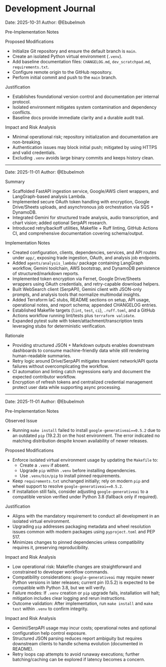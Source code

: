 # Development Journal

Date: 2025-10-31
Author: @EbubeImoh

Pre-Implementation Notes

Proposed Modifications
- Initialize Git repository and ensure the default branch is `main`.
- Create an isolated Python virtual environment (`.venv`).
- Add baseline documentation files: `CHANGELOG.md`, `dev_scratchpad.md`, `requirements.txt`.
- Configure remote origin to the GitHub repository.
- Perform initial commit and push to the `main` branch.

Justification
- Establishes foundational version control and documentation per internal protocol.
- Isolated environment mitigates system contamination and dependency conflicts.
- Baseline docs provide immediate clarity and a durable audit trail.

Impact and Risk Analysis
- Minimal operational risk; repository initialization and documentation are non-breaking.
- Authentication issues may block initial push; mitigated by using HTTPS and valid credentials.
- Excluding `.venv` avoids large binary commits and keeps history clean.

---

Date: 2025-11-01
Author: @EbubeImoh

Summary
- Scaffolded FastAPI ingestion service, Google/AWS client wrappers, and LangGraph-based analysis Lambda.
- Implemented secure OAuth token handling with encryption, Google Drive/Sheets uploads, and asynchronous job orchestration via SQS + DynamoDB.
- Integrated Gemini for structured trade analysis, audio transcription, and chart vision; added optional SerpAPI research.
- Introduced retry/backoff utilities, Makefile + Ruff linting, GitHub Actions CI, and comprehensive documentation covering schema/output.

Implementation Notes
- Created configuration, clients, dependencies, services, and API routes under `app/`, exposing trade ingestion, OAuth, and analysis job endpoints.
- Added `agents/analysis_lambda/` package containing LangGraph workflow, Gemini toolchain, AWS bootstrap, and DynamoDB persistence of structured/markdown reports.
- Implemented token encryption via Fernet, Google Drive/Sheets wrappers using OAuth credentials, and retry-capable download helpers.
- Built WebSearch client (SerpAPI), Gemini client with JSON-only prompts, and analysis tools that normalize multimodal insights.
- Added Terraform IaC stubs, README sections on setup, API usage, operational notes, and report schema; appended CHANGELOG entries.
- Established Makefile targets (`lint`, `test`, `ci`), `.ruff.toml`, and a GitHub Actions workflow running lint/tests plus `terraform validate`.
- Expanded pytest suite with token/attachment/transcription tests leveraging stubs for deterministic verification.

Rationale
- Providing structured JSON + Markdown outputs enables downstream dashboards to consume machine-friendly data while still rendering human-readable summaries.
- Retry logic around Drive/SerpAPI mitigates transient network/API quota failures without overcomplicating the workflow.
- CI automation and linting catch regressions early and document the expected contributor workflow.
- Encryption of refresh tokens and centralized credential management protect user data while supporting async processing.

---

Date: 2025-11-01
Author: @EbubeImoh

Pre-Implementation Notes

Observed Issue
- Running `make install` failed to install `google-generativeai==0.5.2` due to an outdated `pip` (19.2.3) on the host environment. The error indicated no matching distribution despite known availability of newer releases.

Proposed Modifications
- Enforce isolated virtual environment usage by updating the `Makefile` to:
  - Create a `.venv` if absent.
  - Upgrade `pip` within `.venv` before installing dependencies.
  - Use `.venv/bin/pip` to install pinned requirements.
- Keep `requirements.txt` unchanged initially; rely on modern `pip` and wheel support to resolve `google-generativeai==0.5.2`.
- If installation still fails, consider adjusting `google-generativeai` to a compatible version verified under Python 3.8 (fallback only if required).

Justification
- Aligns with the mandatory requirement to conduct all development in an isolated virtual environment.
- Upgrading `pip` addresses packaging metadata and wheel resolution issues common with modern packages using `pyproject.toml` and PEP 517.
- Minimizes changes to pinned dependencies unless compatibility requires it, preserving reproducibility.

Impact and Risk Analysis
- Low operational risk: Makefile changes are straightforward and constrained to developer workflow commands.
- Compatibility considerations: `google-generativeai` may require newer Python versions in later releases; current pin (0.5.2) is expected to be compatible with Python 3.8, but we will verify.
- Failure modes: If `.venv` creation or `pip` upgrade fails, installation will halt; mitigation includes clear logging and rerun instructions.
- Outcome validation: After implementation, run `make install` and `make test` within `.venv` to confirm integrity.

Impact and Risk Analysis
- Gemini/SerpAPI usage may incur costs; operational notes and optional configuration help control exposure.
- Structured JSON parsing reduces report ambiguity but requires downstream clients to handle schema evolution (documented in README).
- Retry loops cap attempts to avoid runaway executions; further batching/caching can be explored if latency becomes a concern.
